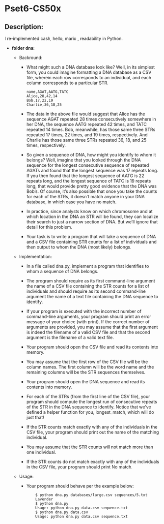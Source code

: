 # Pset6-CS50x

## Description:
I re-implemented cash, hello, mario , readability in Python.

- **folder dna**:
    - Backround: 
        - What might such a DNA database look like? Well, in its simplest form, you could imagine formatting a DNA database as a CSV file, wherein each row corresponds to an individual, and each column corresponds to a particular STR.

            ```
            name,AGAT,AATG,TATC
            Alice,28,42,14
            Bob,17,22,19
            Charlie,36,18,25

            ```
        - The data in the above file would suggest that Alice has the sequence AGAT repeated 28 times consecutively somewhere in her DNA, the sequence AATG repeated 42 times, and TATC repeated 14 times. Bob, meanwhile, has those same three STRs repeated 17 times, 22 times, and 19 times, respectively. And Charlie has those same three STRs repeated 36, 18, and 25 times, respectively.

        - So given a sequence of DNA, how might you identify to whom it belongs? Well, imagine that you looked through the DNA sequence for the longest consecutive sequence of repeated AGATs and found that the longest sequence was 17 repeats long. If you then found that the longest sequence of AATG is 22 repeats long, and the longest sequence of TATC is 19 repeats long, that would provide pretty good evidence that the DNA was Bob’s. Of course, it’s also possible that once you take the counts for each of the STRs, it doesn’t match anyone in your DNA database, in which case you have no match.

        - In practice, since analysts know on which chromosome and at which location in the DNA an STR will be found, they can localize their search to just a narrow section of DNA. But we’ll ignore that detail for this problem.

        - Your task is to write a program that will take a sequence of DNA and a CSV file containing STR counts for a list of individuals and then output to whom the DNA (most likely) belongs.

    - Implementation:
        - In a file called dna.py, implement a program that identifies to whom a sequence of DNA belongs.

        - The program should require as its first command-line argument the name of a CSV file containing the STR counts for a list of individuals and should require as its second command-line argument the name of a text file containing the DNA sequence to identify.
        - If your program is executed with the incorrect number of command-line arguments, your program should print an error message of your choice (with print). If the correct number of arguments are provided, you may assume that the first argument is indeed the filename of a valid CSV file and that the second argument is the filename of a valid text file.
        - Your program should open the CSV file and read its contents into memory.
        - You may assume that the first row of the CSV file will be the column names. The first column will be the word name and the remaining columns will be the STR sequences themselves.
        - Your program should open the DNA sequence and read its contents into memory.
        - For each of the STRs (from the first line of the CSV file), your program should compute the longest run of consecutive repeats of the STR in the DNA sequence to identify. Notice that we’ve defined a helper function for you, longest_match, which will do just that!
        - If the STR counts match exactly with any of the individuals in the CSV file, your program should print out the name of the matching individual.
        - You may assume that the STR counts will not match more than one individual.
        - If the STR counts do not match exactly with any of the individuals in the CSV file, your program should print No match.

    - Usage:
        - Your program should behave per the example below:
            ```
                $ python dna.py databases/large.csv sequences/5.txt
                Lavender
                $ python dna.py
                Usage: python dna.py data.csv sequence.txt
                $ python dna.py data.csv
                Usage: python dna.py data.csv sequence.txt
            ```